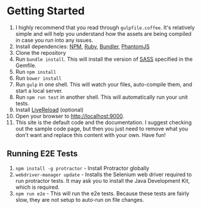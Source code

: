 # Getting Started

1. I highly recommend that you read through `gulpfile.coffee`. It's relatively simple and will help you understand how the assets are being compiled in case you run into any issues.
2. Install dependencies: [NPM](http://npmjs.org), [Ruby](https://www.ruby-lang.org/en/), [Bundler](http://bundler.io/), [PhantomJS](http://phantomjs.org/download.html)
3. Clone the repository
4. Run `bundle install`. This will install the version of [SASS](http://sass-lang.com/) specified in the Gemfile.
5. Run `npm install`
6. Run `bower install`
7. Run `gulp` in one shell. This will watch your files, auto-compile them, and start a local server.
8. Run `npm run test` in another shell. This will automatically run your unit tests.
9. Install [LiveReload](https://chrome.google.com/webstore/detail/livereload/jnihajbhpnppcggbcgedagnkighmdlei?hl=en) (optional)
10. Open your browser to [http://localhost:9000](http://localhost:90000).
11. This site is the default code and the documentation. I suggest checking out the sample code page, but then you just need to remove what you don't want and replace this content with your own. Have fun!

## Running E2E Tests

1. `npm install -g protractor` - Install Protractor globally
2. `webdriver-manager update` - Installs the Selenium web driver required to run protractor tests. It may ask you to install the Java Development Kit, which is required.
3. `npm run e2e` - This will run the e2e tests. Because these tests are fairly slow, they are not setup to auto-run on file changes.
